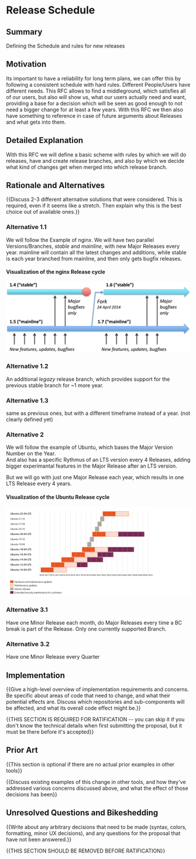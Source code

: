 # Release Schedule

## Summary

Defining the Schedule and rules for new releases

## Motivation

Its important to have a reliability for long term plans, we can offer this by following a consistent schedule with hard rules.
Different People/Users have different needs. This RFC allows to find a middleground, which satisfies all of our users, but also will show us, what our users actually need and want, providing a base for a decision which will be seen as good enough to not need a bigger change for at least a few years.
With this RFC we then also have something to reference in case of future arguments about Releases and what gets into them.

## Detailed Explanation

With this RFC we will define a basic scheme with rules by which we will do releases, have and create release branches, and also by which we decide what kind of changes get when merged into which release branch.

## Rationale and Alternatives


{{Discuss 2-3 different alternative solutions that were considered. This is required, even if it seems like a stretch. Then explain why this is the best choice out of available ones.}}

### Alternative 1.1

We will follow the Example of nginx.
We will have two parallel Versions/Branches, *stable* and *mainline*, with new Major Releases every year.
mainline will contain all the latest changes and additions, while stable is each year branched from mainline, and then only gets bugfix releases.


#### Visualization of the nginx Release cycle

![nginx release stragey visualized](../assets/nginx-release-strategy.png?raw=true "nginx release stragey visualized")

### Alternative 1.2

An additional *legazy* release branch, which provides support for the previous stable branch for ~1 more year.


### Alternative 1.3

same as previous ones, but with a different timeframe instead of a year. (not clearly defined yet)

### Alternative 2

We will follow the example of Ubuntu, which bases the Major Version Number on the Year.  
And also has a specific Rythmus of an LTS version every 4 Releases,
adding bigger experimantal features in the Major Release after an LTS version.

But we will go with just one Major Release each year, which results in one LTS Release every 4 years.


#### Visualization of the Ubuntu Release cycle

![ubuntu release stragey visualized](../assets/Ubuntu_release_cycle_Ubuntu.png?raw=true "ubuntu release stragey visualized")

### Alternative 3.1

Have one Minor Release each month, do Major Releases every time a BC break is part of the Release. Only one currently supported Branch.

### Alternative 3.2

Have one Minor Release every Quarter


## Implementation

{{Give a high-level overview of implementation requirements and concerns. Be specific about areas of code that need to change, and what their potential effects are. Discuss which repositories and sub-components will be affected, and what its overall code effect might be.}}

{{THIS SECTION IS REQUIRED FOR RATIFICATION -- you can skip it if you don't know the technical details when first submitting the proposal, but it must be there before it's accepted}}

## Prior Art


{{This section is optional if there are no actual prior examples in other tools}}

{{Discuss existing examples of this change in other tools, and how they've addressed various concerns discussed above, and what the effect of those decisions has been}}

## Unresolved Questions and Bikeshedding

{{Write about any arbitrary decisions that need to be made (syntax, colors, formatting, minor UX decisions), and any questions for the proposal that have not been answered.}}

{{THIS SECTION SHOULD BE REMOVED BEFORE RATIFICATION}}
